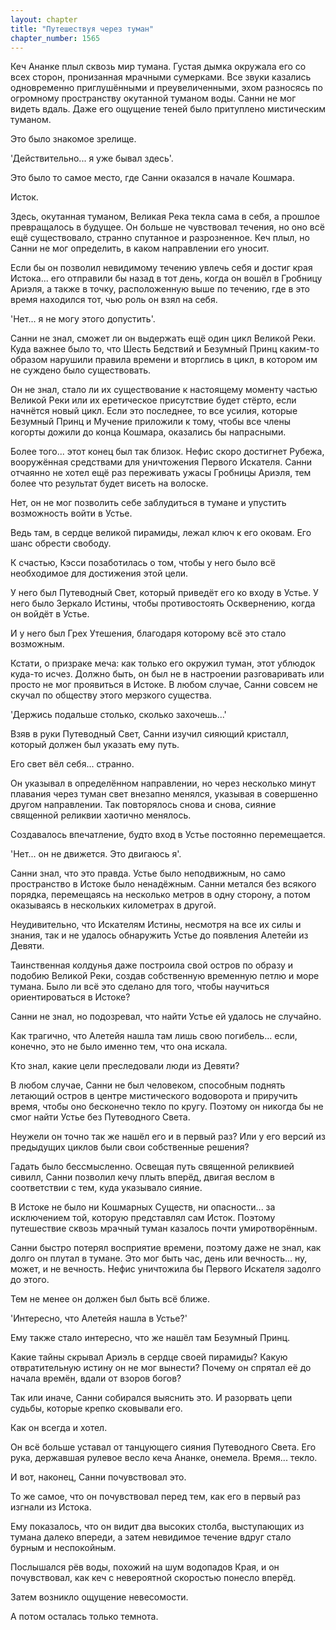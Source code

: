 ```yaml
---
layout: chapter
title: "Путешествуя через туман"
chapter_number: 1565
---
```




Кеч Ананке плыл сквозь мир тумана. Густая дымка окружала его со всех сторон, пронизанная мрачными сумерками. Все звуки казались одновременно приглушёнными и преувеличенными, эхом разносясь по огромному пространству окутанной туманом воды. Санни не мог видеть вдаль. Даже его ощущение теней было притуплено мистическим туманом.

Это было знакомое зрелище.

'Действительно... я уже бывал здесь'.

Это было то самое место, где Санни оказался в начале Кошмара.

Исток.

Здесь, окутанная туманом, Великая Река текла сама в себя, а прошлое превращалось в будущее. Он больше не чувствовал течения, но оно всё ещё существовало, странно спутанное и разрозненное. Кеч плыл, но Санни не мог определить, в каком направлении его уносит.

Если бы он позволил невидимому течению увлечь себя и достиг края Истока... его отправили бы назад в тот день, когда он вошёл в Гробницу Ариэля, а также в точку, расположенную выше по течению, где в это время находился тот, чью роль он взял на себя.

'Нет... я не могу этого допустить'.

Санни не знал, сможет ли он выдержать ещё один цикл Великой Реки. Куда важнее было то, что Шесть Бедствий и Безумный Принц каким-то образом нарушили правила времени и вторглись в цикл, в котором им не суждено было существовать.

Он не знал, стало ли их существование к настоящему моменту частью Великой Реки или их еретическое присутствие будет стёрто, если начнётся новый цикл. Если это последнее, то все усилия, которые Безумный Принц и Мучение приложили к тому, чтобы все члены когорты дожили до конца Кошмара, оказались бы напрасными.

Более того... этот конец был так близок. Нефис скоро достигнет Рубежа, вооружённая средствами для уничтожения Первого Искателя. Санни отчаянно не хотел ещё раз переживать ужасы Гробницы Ариэля, тем более что результат будет висеть на волоске.

Нет, он не мог позволить себе заблудиться в тумане и упустить возможность войти в Устье.

Ведь там, в сердце великой пирамиды, лежал ключ к его оковам. Его шанс обрести свободу.

К счастью, Кэсси позаботилась о том, чтобы у него было всё необходимое для достижения этой цели.

У него был Путеводный Свет, который приведёт его ко входу в Устье. У него было Зеркало Истины, чтобы противостоять Осквернению, когда он войдёт в Устье.

И у него был Грех Утешения, благодаря которому всё это стало возможным.

Кстати, о призраке меча: как только его окружил туман, этот ублюдок куда-то исчез. Должно быть, он был не в настроении разговаривать или просто не мог проявиться в Истоке. В любом случае, Санни совсем не скучал по обществу этого мерзкого существа.

'Держись подальше столько, сколько захочешь...'

Взяв в руки Путеводный Свет, Санни изучил сияющий кристалл, который должен был указать ему путь.

Его свет вёл себя... странно.

Он указывал в определённом направлении, но через несколько минут плавания через туман свет внезапно менялся, указывая в совершенно другом направлении. Так повторялось снова и снова, сияние священной реликвии хаотично менялось.

Создавалось впечатление, будто вход в Устье постоянно перемещается.

'Нет... он не движется. Это двигаюсь я'.

Санни знал, что это правда. Устье было неподвижным, но само пространство в Истоке было ненадёжным. Санни метался без всякого порядка, перемещаясь на несколько метров в одну сторону, а потом оказываясь в нескольких километрах в другой.

Неудивительно, что Искателям Истины, несмотря на все их силы и знания, так и не удалось обнаружить Устье до появления Алетейи из Девяти.

Таинственная колдунья даже построила свой остров по образу и подобию Великой Реки, создав собственную временную петлю и море тумана. Было ли всё это сделано для того, чтобы научиться ориентироваться в Истоке?

Санни не знал, но подозревал, что найти Устье ей удалось не случайно.

Как трагично, что Алетейя нашла там лишь свою погибель... если, конечно, это не было именно тем, что она искала.

Кто знал, какие цели преследовали люди из Девяти?

В любом случае, Санни не был человеком, способным поднять летающий остров в центре мистического водоворота и приручить время, чтобы оно бесконечно текло по кругу. Поэтому он никогда бы не смог найти Устье без Путеводного Света.

Неужели он точно так же нашёл его и в первый раз? Или у его версий из предыдущих циклов были свои собственные решения?

Гадать было бессмысленно. Освещая путь священной реликвией сивилл, Санни позволил кечу плыть вперёд, двигая веслом в соответствии с тем, куда указывало сияние.

В Истоке не было ни Кошмарных Существ, ни опасности... за исключением той, которую представлял сам Исток. Поэтому путешествие сквозь мрачный туман казалось почти умиротворённым.

Санни быстро потерял восприятие времени, поэтому даже не знал, как долго он плутал в тумане. Это мог быть час, день или вечность... ну, может, и не вечность. Нефис уничтожила бы Первого Искателя задолго до этого.

Тем не менее он должен был быть всё ближе.

'Интересно, что Алетейя нашла в Устье?'

Ему также стало интересно, что же нашёл там Безумный Принц.

Какие тайны скрывал Ариэль в сердце своей пирамиды? Какую отвратительную истину он не мог вынести? Почему он спрятал её до начала времён, вдали от взоров богов?

Так или иначе, Санни собирался выяснить это. И разорвать цепи судьбы, которые крепко сковывали его.

Как он всегда и хотел.

Он всё больше уставал от танцующего сияния Путеводного Света. Его рука, державшая рулевое весло кеча Ананке, онемела. Время... текло.

И вот, наконец, Санни почувствовал это.

То же самое, что он почувствовал перед тем, как его в первый раз изгнали из Истока.

Ему показалось, что он видит два высоких столба, выступающих из тумана далеко впереди, а затем невидимое течение вдруг стало бурным и неспокойным.

Послышался рёв воды, похожий на шум водопадов Края, и он почувствовал, как кеч с невероятной скоростью понесло вперёд.

Затем возникло ощущение невесомости.

А потом осталась только темнота.


